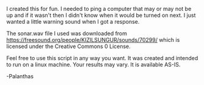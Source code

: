 I created this for fun. I needed to ping a computer that may or may not be up and if it wasn't then I didn't know when it would be turned on next. I just wanted a little warning sound when I got a response.

The sonar.wav file I used was downloaded from https://freesound.org/people/KIZILSUNGUR/sounds/70299/ which is licensed under the Creative Commons 0 License.

Feel free to use this script in any way you want. It was created and intended to run on a linux machine. Your results may vary. It is available AS-IS.

-Palanthas
